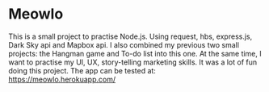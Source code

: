 # Meowlo

This is a small project to practise Node.js. Using request, hbs, express.js, Dark Sky api and Mapbox api. I also combined my previous two small projects: the Hangman game and To-do list into this one. At the same time, I want to practise my UI, UX, story-telling marketing skills. It was a lot of fun doing this project. 
The app can be tested at:
https://meowlo.herokuapp.com/
